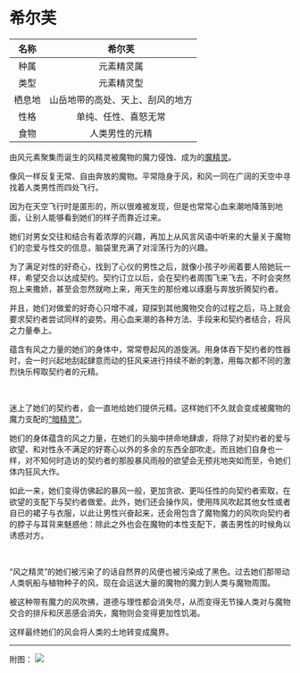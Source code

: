 # 希尔芙

|名称|希尔芙|
|:-:|:-:|
|种属|元素精灵属|
|类型|元素精灵型|
|栖息地|山岳地带的高处、天上、刮风的地方|
|性格|单纯、任性、喜怒无常|
|食物|人类男性的元精|

由风元素聚集而诞生的风精灵被魔物的魔力侵蚀、成为的[魔精灵](资料元素精灵.md#2魔性在体内寄宿的魔精灵)。

像风一样反复无常、自由奔放的魔物。平常隐身于风，和风一同在广阔的天空中寻找着人类男性而四处飞行。

因为在天空飞行时是匿形的，所以很难被发现，但是也常常心血来潮地降落到地面，让别人能够看到她们的样子而靠近过来。

她们对男女交往和结合有着浓厚的兴趣，再加上从风言风语中听来的大量关于魔物们的恋爱与性交的信息，脑袋里充满了对淫荡行为的兴趣。

为了满足对性的好奇心，找到了心仪的男性之后，就像小孩子吵闹着要人陪她玩一样，希望交合以达成契约。契约订立以后，会在契约者周围飞来飞去，不时会突然抱上来撒娇，甚至会忽然就吻上来，用天生的那份难以琢磨与奔放折腾契约者。

并且，她们对做爱的好奇心只增不减，窥探到其他魔物交合的过程之后，马上就会要求契约者尝试同样的姿势。用心血来潮的各种方法、手段来和契约者结合，将风之力量奉上。

蕴含有风之力量的她们的身体中，常常卷起风的游旋涡。用身体吞下契约者的性器时，会一时兴起地刮起肆意而动的狂风来进行持续不断的刺激，用每次都不同的激烈快乐榨取契约者的元精。

<br>

迷上了她们的契约者，会一直地给她们提供元精。这样她们不久就会变成被魔物的魔力支配的[“暗精灵”](资料元素精灵.md#3创造出魔界的暗精灵)。

她们的身体蕴含的风之力量，在她们的头脑中拼命地肆虐，将除了对契约者的爱与欲望、和对性永不满足的好寄心以外的多余的东西全部吹走。而且她们自身也一样，对不知何时造访的契约者的那股暴风雨般的欲望会无预兆地突如而至，令她们体内狂风大作。

如此一来，她们变得仿佛起的暴风一般，更加贪欲、更叫任性的向契约者索取，在欲望的支配下与契约者做爱。此外，她们还会操作风，使用阵风吹起其他女性或者自已的裙子与衣服，以此让男性兴奋起来，还会用包含了魔物魔力的风吹向契约者的脖子与耳背来魅惑他：除此之外也会在魔物的本性支配下，袭击男性的时候角以诱惑对方。

<br>

“风之精灵”的她们被污染了的话自然界的风便也被污染成了黑色。过去她们那带动人类帆船与植物种子的风，现在会运送大量的魔物的魔力到人类与魔物周围。

被这种带有魔力的风吹拂，道德与理性都会消失尽，从而变得无节操人类对与魔物交合的排斥和厌恶感会消失，魔物则会变得更加性饥渴。

这样最终她们的风会将人类的土地转变成魔界。

---

附图： ![](img/魔物娘图鉴I/222-223希尔芙.jpg)